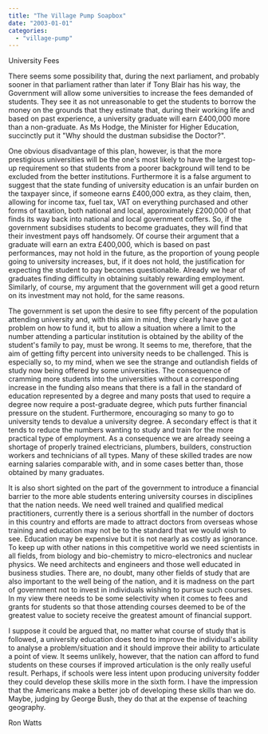 ```yaml
---
title: "The Village Pump Soapbox"
date: "2003-01-01"
categories: 
  - "village-pump"
---
```


University Fees

There seems some possibility that, during the next parliament, and probably sooner in that parliament rather than later if Tony Blair has his way, the Government will allow some universities to increase the fees demanded of students. They see it as not unreasonable to get the students to borrow the money on the grounds that they estimate that, during their working life and based on past experience, a university graduate will earn £400,000 more than a non-graduate. As Ms Hodge, the Minister for Higher Education, succinctly put it "Why should the dustman subsidise the Doctor?".

One obvious disadvantage of this plan, however, is that the more prestigious universities will be the one's most likely to have the largest top-up requirement so that students from a poorer background will tend to be excluded from the better institutions. Furthermore it is a false argument to suggest that the state funding of university education is an unfair burden on the taxpayer since, if someone earns £400,000 extra, as they claim, then, allowing for income tax, fuel tax, VAT on everything purchased and other forms of taxation, both national and local, approximately £200,000 of that finds its way back into national and local government coffers. So, if the government subsidises students to become graduates, they will find that their investment pays off handsomely. Of course their argument that a graduate will earn an extra £400,000, which is based on past performances, may not hold in the future, as the proportion of young people going to university increases, but, if it does not hold, the justification for expecting the student to pay becomes questionable. Already we hear of graduates finding difficulty in obtaining suitably rewarding employment. Similarly, of course, my argument that the government will get a good return on its investment may not hold, for the same reasons.

The government is set upon the desire to see fifty percent of the population attending university and, with this aim in mind, they clearly have got a problem on how to fund it, but to allow a situation where a limit to the number attending a particular institution is obtained by the ability of the student's family to pay, must be wrong. It seems to me, therefore, that the aim of getting fifty percent into university needs to be challenged. This is especially so, to my mind, when we see the strange and outlandish fields of study now being offered by some universities. The consequence of cramming more students into the universities without a corresponding increase in the funding also means that there is a fall in the standard of education represented by a degree and many posts that used to require a degree now require a post-graduate degree, which puts further financial pressure on the student. Furthermore, encouraging so many to go to university tends to devalue a university degree. A secondary effect is that it tends to reduce the numbers wanting to study and train for the more practical type of employment. As a consequence we are already seeing a shortage of properly trained electricians, plumbers, builders, construction workers and technicians of all types. Many of these skilled trades are now earning salaries comparable with, and in some cases better than, those obtained by many graduates.

It is also short sighted on the part of the government to introduce a financial barrier to the more able students entering university courses in disciplines that the nation needs. We need well trained and qualified medical practitioners, currently there is a serious shortfall in the number of doctors in this country and efforts are made to attract doctors from overseas whose training and education may not be to the standard that we would wish to see. Education may be expensive but it is not nearly as costly as ignorance. To keep up with other nations in this competitive world we need scientists in all fields, from biology and bio-chemistry to micro-electronics and nuclear physics. We need architects and engineers and those well educated in business studies. There are, no doubt, many other fields of study that are also important to the well being of the nation, and it is madness on the part of government not to invest in individuals wishing to pursue such courses. In my view there needs to be some selectivity when it comes to fees and grants for students so that those attending courses deemed to be of the greatest value to society receive the greatest amount of financial support.

I suppose it could be argued that, no matter what course of study that is followed, a university education does tend to improve the individual's ability to analyse a problem/situation and it should improve their ability to articulate a point of view. It seems unlikely, however, that the nation can afford to fund students on these courses if improved articulation is the only really useful result. Perhaps, if schools were less intent upon producing university fodder they could develop these skills more in the sixth form. I have the impression that the Americans make a better job of developing these skills than we do. Maybe, judging by George Bush, they do that at the expense of teaching geography.

Ron Watts
